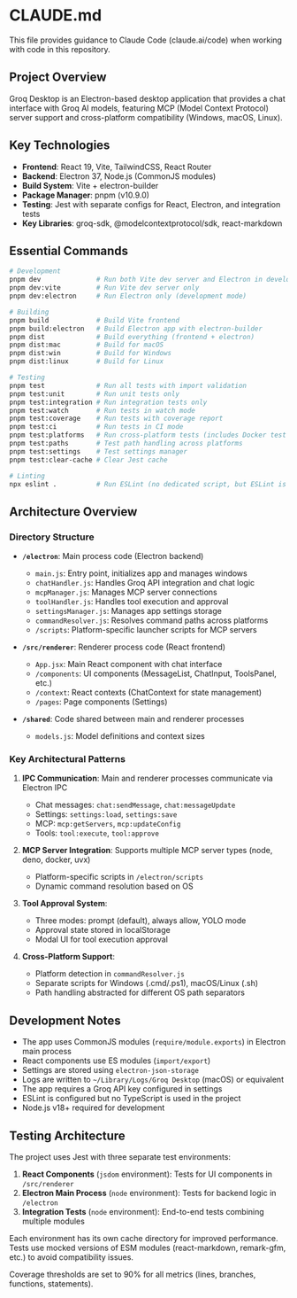 # CLAUDE.md

This file provides guidance to Claude Code (claude.ai/code) when working with code in this repository.

## Project Overview

Groq Desktop is an Electron-based desktop application that provides a chat interface with Groq AI models, featuring MCP (Model Context Protocol) server support and cross-platform compatibility (Windows, macOS, Linux).

## Key Technologies

- **Frontend**: React 19, Vite, TailwindCSS, React Router
- **Backend**: Electron 37, Node.js (CommonJS modules)
- **Build System**: Vite + electron-builder
- **Package Manager**: pnpm (v10.9.0)
- **Testing**: Jest with separate configs for React, Electron, and integration tests
- **Key Libraries**: groq-sdk, @modelcontextprotocol/sdk, react-markdown

## Essential Commands

```bash
# Development
pnpm dev              # Run both Vite dev server and Electron in development mode
pnpm dev:vite         # Run Vite dev server only
pnpm dev:electron     # Run Electron only (development mode)

# Building
pnpm build            # Build Vite frontend
pnpm build:electron   # Build Electron app with electron-builder
pnpm dist             # Build everything (frontend + electron)
pnpm dist:mac         # Build for macOS
pnpm dist:win         # Build for Windows
pnpm dist:linux       # Build for Linux

# Testing
pnpm test             # Run all tests with import validation
pnpm test:unit        # Run unit tests only
pnpm test:integration # Run integration tests only
pnpm test:watch       # Run tests in watch mode
pnpm test:coverage    # Run tests with coverage report
pnpm test:ci          # Run tests in CI mode
pnpm test:platforms   # Run cross-platform tests (includes Docker test for Linux)
pnpm test:paths       # Test path handling across platforms
pnpm test:settings    # Test settings manager
pnpm test:clear-cache # Clear Jest cache

# Linting
npx eslint .          # Run ESLint (no dedicated script, but ESLint is configured)
```

## Architecture Overview

### Directory Structure

- **`/electron`**: Main process code (Electron backend)
  - `main.js`: Entry point, initializes app and manages windows
  - `chatHandler.js`: Handles Groq API integration and chat logic
  - `mcpManager.js`: Manages MCP server connections
  - `toolHandler.js`: Handles tool execution and approval
  - `settingsManager.js`: Manages app settings storage
  - `commandResolver.js`: Resolves command paths across platforms
  - `/scripts`: Platform-specific launcher scripts for MCP servers

- **`/src/renderer`**: Renderer process code (React frontend)
  - `App.jsx`: Main React component with chat interface
  - `/components`: UI components (MessageList, ChatInput, ToolsPanel, etc.)
  - `/context`: React contexts (ChatContext for state management)
  - `/pages`: Page components (Settings)

- **`/shared`**: Code shared between main and renderer processes
  - `models.js`: Model definitions and context sizes

### Key Architectural Patterns

1. **IPC Communication**: Main and renderer processes communicate via Electron IPC
   - Chat messages: `chat:sendMessage`, `chat:messageUpdate`
   - Settings: `settings:load`, `settings:save`
   - MCP: `mcp:getServers`, `mcp:updateConfig`
   - Tools: `tool:execute`, `tool:approve`

2. **MCP Server Integration**: Supports multiple MCP server types (node, deno, docker, uvx)
   - Platform-specific scripts in `/electron/scripts`
   - Dynamic command resolution based on OS

3. **Tool Approval System**:
   - Three modes: prompt (default), always allow, YOLO mode
   - Approval state stored in localStorage
   - Modal UI for tool execution approval

4. **Cross-Platform Support**:
   - Platform detection in `commandResolver.js`
   - Separate scripts for Windows (.cmd/.ps1), macOS/Linux (.sh)
   - Path handling abstracted for different OS path separators

## Development Notes

- The app uses CommonJS modules (`require/module.exports`) in Electron main process
- React components use ES modules (`import/export`)
- Settings are stored using `electron-json-storage`
- Logs are written to `~/Library/Logs/Groq Desktop` (macOS) or equivalent
- The app requires a Groq API key configured in settings
- ESLint is configured but no TypeScript is used in the project
- Node.js v18+ required for development

## Testing Architecture

The project uses Jest with three separate test environments:

1. **React Components** (`jsdom` environment): Tests for UI components in `/src/renderer`
2. **Electron Main Process** (`node` environment): Tests for backend logic in `/electron`
3. **Integration Tests** (`node` environment): End-to-end tests combining multiple modules

Each environment has its own cache directory for improved performance. Tests use mocked versions of ESM modules (react-markdown, remark-gfm, etc.) to avoid compatibility issues.

Coverage thresholds are set to 90% for all metrics (lines, branches, functions, statements).
